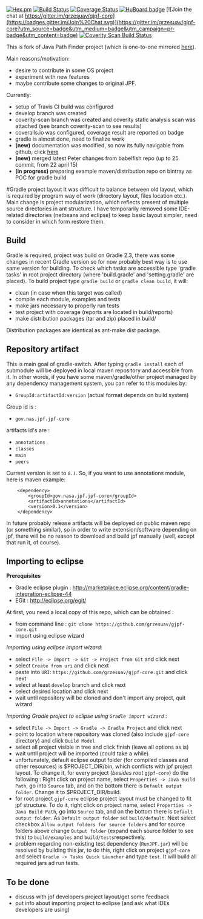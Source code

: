 [![Hex.pm](https://img.shields.io/hexpm/l/plug.svg)]()
[![Build Status](https://travis-ci.org/grzesuav/gjpf-core.svg?branch=gradle-layout)](https://travis-ci.org/grzesuav/gjpf-core) 
[![Coverage Status](https://coveralls.io/repos/grzesuav/gjpf-core/badge.svg?branch=gradle-layout)](https://coveralls.io/r/grzesuav/gjpf-core) 
[![HuBoard badge](http://img.shields.io/badge/Hu-Board-7965cc.svg)](https://huboard.com/grzesuav/gjpf-core)
[![Join the chat at https://gitter.im/grzesuav/gjpf-core](https://badges.gitter.im/Join%20Chat.svg)](https://gitter.im/grzesuav/gjpf-core?utm_source=badge&utm_medium=badge&utm_campaign=pr-badge&utm_content=badge)
<a href="https://scan.coverity.com/projects/4460">
  <img alt="Coverity Scan Build Status"
       src="https://scan.coverity.com/projects/4460/badge.svg"/>
</a>

This is fork of Java Path Finder project (which is one-to-one mirrored [here](https://github.com/grzesuav/jpf-core)).


Main reasons/motivation:
* desire to contribute in some OS project
* experiment with new features
* maybe contribute some changes to original JPF.

Currently:
* setup of Travis CI build was configured
* develop branch was created
* coverity-scan branch was created and coverity static analysis scan was attached (see branch coverity-scan to see results)
* coveralls.io was configured, coverage result are reported on badge
* gradle is almost done, need to finalize work
* **(new)** documentation was modified, so now its fully navigable from github, click [here](doc/index.md)
* **(new)** merged latest Peter changes from babelfish repo (up to 25. commit, from 22 april 15)
* **(in progress)** preparing example maven/distribution repo on bintray as POC for gradle build

#Gradle project layout
It was difficult to balance between old layout, which is required by program way of work (directory layout, files location etc.).
Main change is project modularization, which reflects present of multiple source directories in ant structure. I have temporarily removed
some IDE-related directories (netbeans and eclipse) to keep basic layout simpler, need to consider in which form restore them.
## Build
Gradle is required, project was build on Gradle 2.3, there was some changes in recent Gradle version so for now probably best way is to use same version for building.
To check which tasks are accessible type 'gradle tasks' in root project directory (where 'build.gradle' and 'setting.gradle' are placed).
To build project type `gradle build` or `gradle clean build`, it will:
* clean (in case when this target was called)
* compile each module, examples and tests
* make jars necessary to properly run tests
* test project with coverage (reports are located in build/reports)
* make distribution packages (tar and zip) placed in build/

Distribution packages are identical as ant-make dist package.

## Repository artifact
This is main goal of gradle-switch. After typing `gradle install` each of submodule will be deployed in local maven repository and accessible from it.
In other words, if you have some maven/gradle/other project managed by any dependency management system, you can refer to this modules by:
* `GroupId:artifactId:version` (actual format depends on build system)

Group id is :
* `gov.nas.jpf.jpf-core`

artifacts id's are : 
* `annotations`
* `classes`
* `main` 
* `peers`

Current version is set to _`0.1`_.
So, if you want to use annotations module, here is maven example:
```
  	<dependency>
  		<groupId>gov.nasa.jpf.jpf-core</groupId>
  		<artifactId>annotations</artifactId>
  		<version>0.1</version>
  	</dependency>
```
In future probably release artifacts will be deployed on public maven repo (or something similar), so in order to write extension/software depending
on jpf, there will be no reason to download and build jpf manually (well, except that run it, of course).

## Importing to eclipse

**Prerequisites**
 * Gradle eclipse plugin : http://marketplace.eclipse.org/content/gradle-integration-eclipse-44
 * EGit : http://eclipse.org/egit/
 
At first, you need a local copy of this repo, which can be obtained :
* from command line : `git clone https://github.com/grzesuav/gjpf-core.git`
* import using eclipse wizard

*Importing using eclipse import wizard*:
* select `File -> Import -> Git -> Project from Git` and click next
* select `Create from uri` and click next
* paste into `URI`: `https://github.com/grzesuav/gjpf-core.git` and click next
* select at least `develop` branch and click next
* select desired location and click next
* wait until repository will be cloned and don't import any project, quit wizard

*Importing Gradle project to eclipse using `Gradle import wizard`* :
* select `File -> Import -> Gradle -> Gradle Project` and click next
* point to location where repository was cloned (also include `gjpf-core` directory) and click `Build Model`
* select all project visible in tree and click finish (leave all options as is)
* wait until project will be imported (could take a while)
* unfortunately, default eclipse output folder (for compiled classes and other resources) is $PROJECT_DIR/bin, which conflicts with jpf project layout. To change it, for every project (*besides root* `gjpf-core`) do the following : Right click on project name, select `Properties -> Java Build Path`, go into `Source` tab, and on the bottom there is `Default output folder`. Change it to $PROJECT_DIR/build.
* for root project `gjpf-core` eclipse project layout must be changed to fit jpf structure. To do it, right click on project name, select `Properties -> Java Build Path`, go into `Source` tab, and on the bottom there is `Default output folder`. As `Default output folder` set `build/default`. Next select checkbox  `Allow output folders for source folders` and for source folders above change `Output folder` (expand each source folder to see this) to `build/examples` and `build/tests`respectively.
* problem regarding non-existing test dependency (`RunJPF.jar`) will be resolved by building this jar, to do this, right click on project `gjpf-core` and select `Gradle -> Tasks Quick Launcher` and type `test`. It will build all required jars ad run tests.



## To be done
* discuss with jpf developers project layout/get some feedback
* put info about importing project to eclipse (and ask what IDEs developers are using)
